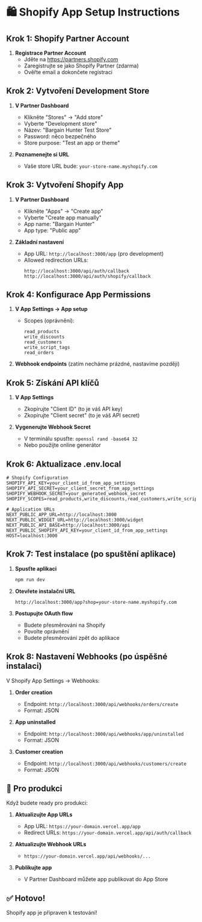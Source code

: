 # 🛍️ Shopify App Setup Instructions

## Krok 1: Shopify Partner Account

1. **Registrace Partner Account**
   - Jděte na https://partners.shopify.com
   - Zaregistrujte se jako Shopify Partner (zdarma)
   - Ověřte email a dokončete registraci

## Krok 2: Vytvoření Development Store

1. **V Partner Dashboard**
   - Klikněte "Stores" → "Add store"
   - Vyberte "Development store"
   - Název: "Bargain Hunter Test Store"
   - Password: něco bezpečného
   - Store purpose: "Test an app or theme"

2. **Poznamenejte si URL**
   - Vaše store URL bude: `your-store-name.myshopify.com`

## Krok 3: Vytvoření Shopify App

1. **V Partner Dashboard**
   - Klikněte "Apps" → "Create app"
   - Vyberte "Create app manually"
   - App name: "Bargain Hunter"
   - App type: "Public app"

2. **Základní nastavení**
   - App URL: `http://localhost:3000/app` (pro development)
   - Allowed redirection URLs:
     ```
     http://localhost:3000/api/auth/callback
     http://localhost:3000/api/auth/shopify/callback
     ```

## Krok 4: Konfigurace App Permissions

1. **V App Settings → App setup**
   - Scopes (oprávnění):
     ```
     read_products
     write_discounts
     read_customers
     write_script_tags
     read_orders
     ```

2. **Webhook endpoints** (zatím necháme prázdné, nastavíme později)

## Krok 5: Získání API klíčů

1. **V App Settings**
   - Zkopírujte "Client ID" (to je váš API key)
   - Zkopírujte "Client secret" (to je váš API secret)

2. **Vygenerujte Webhook Secret**
   - V terminálu spusťte: `openssl rand -base64 32`
   - Nebo použijte online generátor

## Krok 6: Aktualizace .env.local

```env
# Shopify Configuration
SHOPIFY_API_KEY=your_client_id_from_app_settings
SHOPIFY_API_SECRET=your_client_secret_from_app_settings
SHOPIFY_WEBHOOK_SECRET=your_generated_webhook_secret
SHOPIFY_SCOPES=read_products,write_discounts,read_customers,write_script_tags,read_orders

# Application URLs
NEXT_PUBLIC_APP_URL=http://localhost:3000
NEXT_PUBLIC_WIDGET_URL=http://localhost:3000/widget
NEXT_PUBLIC_API_BASE=http://localhost:3000/api
NEXT_PUBLIC_SHOPIFY_API_KEY=your_client_id_from_app_settings
HOST=localhost:3000
```

## Krok 7: Test instalace (po spuštění aplikace)

1. **Spusťte aplikaci**
   ```bash
   npm run dev
   ```

2. **Otevřete instalační URL**
   ```
   http://localhost:3000/app?shop=your-store-name.myshopify.com
   ```

3. **Postupujte OAuth flow**
   - Budete přesměrováni na Shopify
   - Povolte oprávnění
   - Budete přesměrováni zpět do aplikace

## Krok 8: Nastavení Webhooks (po úspěšné instalaci)

V Shopify App Settings → Webhooks:

1. **Order creation**
   - Endpoint: `http://localhost:3000/api/webhooks/orders/create`
   - Format: JSON

2. **App uninstalled**
   - Endpoint: `http://localhost:3000/api/webhooks/app/uninstalled`
   - Format: JSON

3. **Customer creation**
   - Endpoint: `http://localhost:3000/api/webhooks/customers/create`
   - Format: JSON

## 🔧 Pro produkci

Když budete ready pro produkci:

1. **Aktualizujte App URLs**
   - App URL: `https://your-domain.vercel.app/app`
   - Redirect URLs: `https://your-domain.vercel.app/api/auth/callback`

2. **Aktualizujte Webhook URLs**
   - `https://your-domain.vercel.app/api/webhooks/...`

3. **Publikujte app**
   - V Partner Dashboard můžete app publikovat do App Store

## ✅ Hotovo!

Shopify app je připraven k testování!
